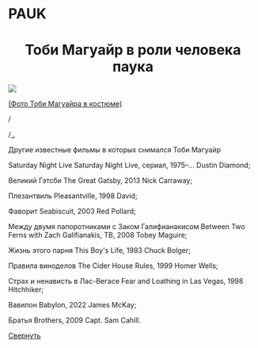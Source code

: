 # PAUK
<html>
<head>

<link rel="stylesheet" href="valaam.js">
<script  type="text/javascript" src="sks.js"></script>
</head>
<body>

<h1 align="center">Тоби Магуайр в роли человека паука</h1>
<div class='picture'>
<img src="images/valaam.jpg">
<p> <a href="https://www.kinopoisk.ru/name/10095/">(Фото Тоби Магуайра в костюме)</a></p>
</div>

<p>/</p>

<p>/<a href="#" OnClick="show('details');return false;">
  .</a></p>
<div id="details" class="hidden">
<p>Другие известные фильмы в которых снимался Тоби Магуайр</p>
<div class='inpicture'>
<p> Saturday Night Live
Saturday Night Live, сериал, 1975–...
Dustin Diamond;

<p>Великий Гэтсби
The Great Gatsby, 2013
Nick Carraway;

<p>Плезантвиль
Pleasantville, 1998
David;

<p>Фаворит
Seabiscuit, 2003
Red Pollard;

<p>Между двумя папоротниками с Заком Галифианакисом
Between Two Ferns with Zach Galifianakis, ТВ, 2008
Tobey Maguire;

<p>Жизнь этого парня
This Boy's Life, 1993
Chuck Bolger;

<p>Правила виноделов
The Cider House Rules, 1999
Homer Wells;

<p>Страх и ненависть в Лас-Вегасе
Fear and Loathing in Las Vegas, 1998
Hitchhiker;

<p>Вавилон
Babylon, 2022
James McKay;

<p>Братья
Brothers, 2009
Capt. Sam Cahill.
</p>
</div>
<a href="#" OnClick="sver('details');return false;">Свернуть</a></div>
</body>
</html>
